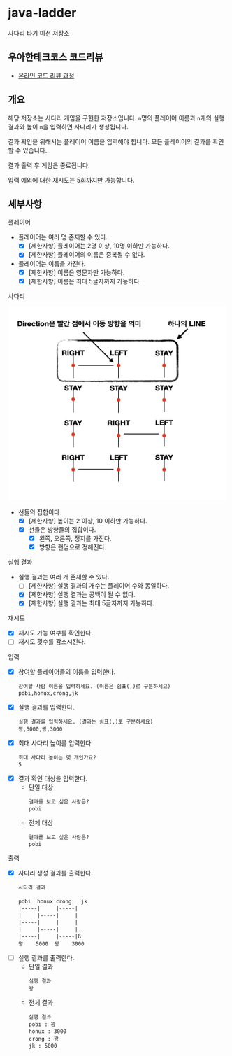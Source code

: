 # java-ladder

사다리 타기 미션 저장소

## 우아한테크코스 코드리뷰

- [온라인 코드 리뷰 과정](https://github.com/woowacourse/woowacourse-docs/blob/master/maincourse/README.md)

## 개요

해당 저장소는 사다리 게임을 구현한 저장소입니다. `n`명의 플레이어 이름과 `n`개의 실행 결과와 높이 `m`을 입력하면 사다리가 생성됩니다.

결과 확인을 위해서는 플레이어 이름을 입력해야 합니다. 모든 플레이어의 결과를 확인할 수 있습니다.

결과 출력 후 게임은 종료됩니다.

입력 예외에 대한 재시도는 5회까지만 가능합니다.

## 세부사항

플레이어

- 플레이어는 여러 명 존재할 수 있다.
    - [x] [제한사항] 플레이어는 2명 이상, 10명 이하만 가능하다.
    - [x] [제한사항] 플레이어의 이름은 중복될 수 없다.
- 플레이어는 이름을 가진다.
    - [x] [제한사항] 이름은 영문자만 가능하다.
    - [x] [제한사항] 이름은 최대 5글자까지 가능하다.

사다리

<img width="500" src="./static/ladder.png">

- 선들의 집합이다.
    - [x] [제한사항] 높이는 2 이상, 10 이하만 가능하다.
    - [x] 선들은 방향들의 집합이다.
        - [x] 왼쪽, 오른쪽, 정지를 가진다.
        - [x] 방향은 랜덤으로 정해진다.

실행 결과

- 실행 결과는 여러 개 존재할 수 있다.
    - [ ] [제한사항] 실행 결과의 개수는 플레이어 수와 동일하다.
    - [x] [제한사항] 실행 결과는 공백이 될 수 없다.
    - [x] [제한사항] 실행 결과는 최대 5글자까지 가능하다.

재시도

- [x] 재시도 가능 여부를 확인한다.
- [ ] 재시도 횟수를 감소시킨다.

입력

- [x] 참여할 플레이어들의 이름을 입력한다.
  ```text
  참여할 사람 이름을 입력하세요. (이름은 쉼표(,)로 구분하세요)
  pobi,honux,crong,jk
  ```
- [x] 실행 결과를 입력한다.
  ```text
  실행 결과를 입력하세요. (결과는 쉼표(,)로 구분하세요)
  꽝,5000,꽝,3000
  ```
- [x] 최대 사다리 높이를 입력한다.
  ```text
  최대 사다리 높이는 몇 개인가요?
  5
  ```
- [x] 결과 확인 대상을 입력한다.
    - 단일 대상
      ```text
      결과를 보고 싶은 사람은?
      pobi
      ```
    - 전체 대상
      ```text
      결과를 보고 싶은 사람은?
      pobi
      ```

출력

- [x] 사다리 생성 결과를 출력한다.
  ```text
  사다리 결과
  
  pobi  honux crong   jk
  |-----|     |-----|
  |     |-----|     |
  |-----|     |     |
  |     |-----|     |
  |-----|     |-----|ß
  꽝    5000  꽝    3000
  ```
- [ ] 실행 결과를 출력한다.
    - 단일 결과
      ```text
      실행 결과
      꽝
      ```
    - 전체 결과
      ```text
      실행 결과
      pobi : 꽝
      honux : 3000
      crong : 꽝
      jk : 5000
      ```
